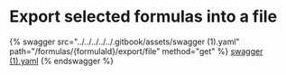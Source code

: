 # Export selected formulas into a file

{% swagger src="../../../../../.gitbook/assets/swagger (1).yaml" path="/formulas/{formulaId}/export/file" method="get" %}
[swagger (1).yaml](<../../../../../.gitbook/assets/swagger (1).yaml>)
{% endswagger %}
